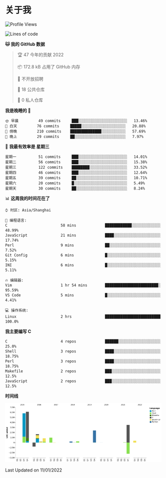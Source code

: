 # 关于我

<!--START_SECTION:waka-->
![Profile Views](http://img.shields.io/badge/%E4%B8%AA%E4%BA%BA%E5%B0%81%E9%9D%A2%E8%A7%82%E7%9C%8B%E6%AC%A1%E6%95%B0-8-blue)

![Lines of code](https://img.shields.io/badge/%E4%BB%8E%E3%80%8C%E4%BD%A0%E5%A5%BD%E4%B8%96%E7%95%8C%E3%80%8D%E6%88%91%E5%B7%B2%E7%BB%8F%E5%86%99%E4%BA%86-20%20Thousand%20%E8%A1%8C%E4%BB%A3%E7%A0%81-blue)

**🐱 我的 GitHub 数据** 

> 🏆 47 今年的贡献 2022
 > 
> 📦 172.8 kB 占用了 GitHub 内存 
 > 
> 🚫 不开放招聘
 > 
> 📜 18 公共仓库 
 > 
> 🔑 0 私人仓库  
 > 
**我是晚睡的 🦉** 

```text
🌞 早晨         49 commits     ███░░░░░░░░░░░░░░░░░░░░░░   13.46% 
🌆 白天         76 commits     █████░░░░░░░░░░░░░░░░░░░░   20.88% 
🌃 傍晚         210 commits    ██████████████░░░░░░░░░░░   57.69% 
🌙 晚上         29 commits     ██░░░░░░░░░░░░░░░░░░░░░░░   7.97%

```
📅 **我最有效率是 星期三** 

```text
星期一          51 commits     ███░░░░░░░░░░░░░░░░░░░░░░   14.01% 
星期二          56 commits     ███░░░░░░░░░░░░░░░░░░░░░░   15.38% 
星期三          122 commits    ████████░░░░░░░░░░░░░░░░░   33.52% 
星期四          46 commits     ███░░░░░░░░░░░░░░░░░░░░░░   12.64% 
星期五          39 commits     ██░░░░░░░░░░░░░░░░░░░░░░░   10.71% 
星期六          20 commits     █░░░░░░░░░░░░░░░░░░░░░░░░   5.49% 
星期天          30 commits     ██░░░░░░░░░░░░░░░░░░░░░░░   8.24%

```


📊 **这周我的时间花在了** 

```text
⌚︎ 时区: Asia/Shanghai

💬 编程语言: 
C                        58 mins             ████████████░░░░░░░░░░░░░   48.99% 
JavaScript               21 mins             ████░░░░░░░░░░░░░░░░░░░░░   17.74% 
Perl                     9 mins              ██░░░░░░░░░░░░░░░░░░░░░░░   7.52% 
Git Config               6 mins              █░░░░░░░░░░░░░░░░░░░░░░░░   5.15% 
INI                      6 mins              █░░░░░░░░░░░░░░░░░░░░░░░░   5.11%

🔥 编辑器: 
Vim                      1 hr 54 mins        ████████████████████████░   95.59% 
VS Code                  5 mins              █░░░░░░░░░░░░░░░░░░░░░░░░   4.41%

💻 操作系统: 
Linux                    2 hrs               █████████████████████████   100.0%

```

**我主要编写 C** 

```text
C                        4 repos             ██████░░░░░░░░░░░░░░░░░░░   25.0% 
Shell                    3 repos             ████░░░░░░░░░░░░░░░░░░░░░   18.75% 
Perl                     3 repos             ████░░░░░░░░░░░░░░░░░░░░░   18.75% 
Makefile                 2 repos             ███░░░░░░░░░░░░░░░░░░░░░░   12.5% 
JavaScript               2 repos             ███░░░░░░░░░░░░░░░░░░░░░░   12.5%

```


**时间线**

![Chart not found](https://raw.githubusercontent.com/Arondight/Arondight/master/charts/bar_graph.png) 


 Last Updated on 11/01/2022
<!--END_SECTION:waka-->
